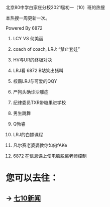 北京80中学白家庄分校2021届初一（10）班的热搜

本热搜一周更新一次。

Powered By 6872

1. LCY VS 何美丽

2. coach of coach, LRJ: “禁止套娃”

3. HV与UR的终极对决

4. LRJ看 6872 B站笑出猪叫

5. 校霸LRJ与可爱的QQY

6. 严狗头确诊沙雕症

7. 纪律委员TXR带糖果进学校

8. 男生跳舞

9. Q勃睿

10. LRJ的白嫖课程

11. 凡尔赛老婆婆教你如何fAKe

12. 6872 在信息课上使电脑脱离老师控制

# 您可以去往：

## -> [七10新闻](https://7jrs.github.io/news)
